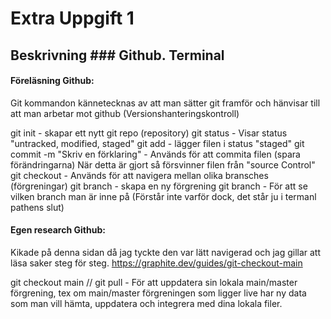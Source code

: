# Extra Uppgift 1
 ## Beskrivning ### Github. Terminal


#### Föreläsning Github:

Git kommandon kännetecknas av att man sätter git framför och hänvisar till att man arbetar mot github (Versionshanteringskontroll) 

git init - skapar ett nytt git repo (repository)
git status - Visar status "untracked, modified, staged"
git add - lägger filen i status "staged"
git commit -m "Skriv en förklaring" - Används för att commita filen (spara förändringarna) När detta är gjort så försvinner filen från "source Control"
git checkout <Branch-name> - Används för att navigera mellan olika bransches (förgreningar)
git branch <Branch-name> - skapa en ny förgrening 
git branch - För att se vilken branch man är inne på (Förstår inte varför dock, det står ju i termanl pathens slut)

#### Egen research Github:

Kikade på denna sidan då jag tyckte den var lätt navigerad och jag gillar att läsa saker steg för steg. 
https://graphite.dev/guides/git-checkout-main


git checkout main // git pull - För att uppdatera sin lokala main/master förgrening, tex om main/master förgreningen som ligger live har ny data som man vill hämta, uppdatera och integrera med dina lokala filer.